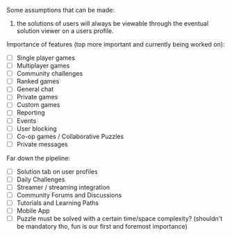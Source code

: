 Some assumptions that can be made:

1. the solutions of users will always be viewable through the eventual solution viewer on a users profile.

Importance of features (top more important and currently being worked on):

- [ ] Single player games
- [ ] Multiplayer games
- [ ] Community challenges
- [ ] Ranked games
- [ ] General chat
- [ ] Private games
- [ ] Custom games
- [ ] Reporting
- [ ] Events
- [ ] User blocking
- [ ] Co-op games / Collaborative Puzzles
- [ ] Private messages

Far down the pipeline:

- [ ] Solution tab on user profiles
- [ ] Daily Challenges
- [ ] Streamer / streaming integration
- [ ] Community Forums and Discussions
- [ ] Tutorials and Learning Paths
- [ ] Mobile App
- [ ] Puzzle must be solved with a certain time/space complexity? (shouldn't be mandatory tho, fun is our first and foremost importance)
